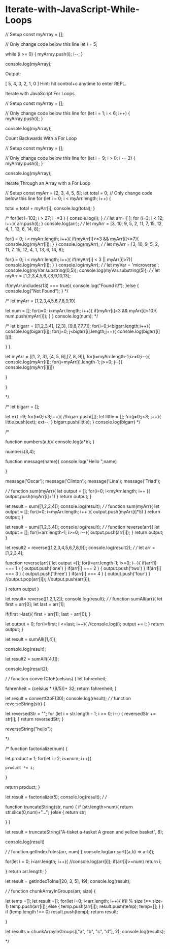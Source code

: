 # Iterate-with-JavaScript-While-Loops


// Setup
const myArray = [];

// Only change code below this line
let i = 5;

while (i >= 0) {
  myArray.push(i);
  i--;
}

console.log(myArray);


Output: 

[ 5, 4, 3, 2, 1, 0 ]
Hint: hit control+c anytime to enter REPL.


Iterate with JavaScript For Loops

// Setup
const myArray = [];


// Only change code below this line
for (let i = 1; i < 6; i++) {
  myArray.push(i);
}

console.log(myArray);


Count Backwards With a For Loop

// Setup
const myArray = [];

// Only change code below this line
for (let i = 9; i > 0; i -= 2) {
  myArray.push(i);
}

console.log(myArray);

Iterate Through an Array with a For Loop


// Setup
const myArr = [2, 3, 4, 5, 6];
let total = 0; 
// Only change code below this line
for (let i = 0; i < myArr.length; i++) {
   
   total = total + myArr[i]; 
   console.log(total);
}

/*
for(let i=102; i > 27; i -=3 ) {
    console.log(i);
  }
*/
/*
let arr= [ ]; 
for (i=3; i < 12; i++){
  arr.push(i);
}
console.log(arr);
*/
/*
let myArr = [3, 10, 9, 5, 2, 11, 7, 15, 12, 4, 1, 13, 6, 14, 8]; 

for(i = 0; i < myArr.length; i++){
  if(myArr[i]>=3 && myArr[i]<=7){
    console.log(myArr[i]);
  }
}
console.log(myArr);
*/
/*
let myArr = [3, 10, 9, 5, 2, 11, 7, 15, 12, 4, 1, 13, 6, 14, 8]; 

for(i = 0; i < myArr.length; i++){
  if(myArr[i] < 3 || myArr[i]>7){
    console.log(myArr[i]); 
  }
}
console.log(myArr);
*/
/*
let myVar = 'microverse';
console.log(myVar.substring(0,5));
console.log(myVar.substring(5));
*/
/*
let myArr = [1,2,3,4,5,6,7,8,9,10,13]; 

if(myArr.includes(13) === true){
  console.log("Found it!");
}else {
  console.log("Not Found"); 
}
*/

/*
let myArr = [1,2,3,4,5,6,7,8,9,10]

let num = []; 
for(i=0; i<myArr.length; i++){
  if(myArr[i]>3 && myArr[i]<10){
    num.push(myArr[i]);
  }
}
console.log(num);
*/

/*
let bigarr = [[1,2,3,4], [2,3], [9,8,7,7,7]];
for(i=0;i<bigarr.length;i++){
  console.log(bigarr[i]);
  for(j=0; j<bigarr[i].length;j++){
    console.log(bigarr[i][j]);
    
  }
}

let myArr = [[1, 2, 3], [4, 5, 6],[7, 8, 9]];
for(i=myArr.length-1;i>=0;i--){
  console.log(myArr[i]);
  for(j=myArr[i].length-1; j>=0; j--){
    console.log(myArr[i][j])
    
  }
    
}

*/

/*
let bigarr = [];

let ext =9; 
for(i=0;i<3;i++){
  //bigarr.push([]);
  let little = []; 
  for(j=0;j<3; j++){
    little.push(ext);
    ext--;
  }
  bigarr.push(little);
}
console.log(bigarr)
*/

/*

function numbers(a,b){
  console.log(a*b);
}

numbers(3,4);

function message(name){
  console.log("Hello ",name)
  
}

message('Oscar');
message('Clinton');
message('Lina');
message('Triad');

*/
/*
function sum(myArr){
  let output = [];
  for(i=0; i<myArr.length; i++ ){
    output.push(myArr[i]+1)
  }
  return output;
}

let result = sum([1,2,3,4]);
console.log(result); 
*/
/*
function sum(myArr){
  let output = [];
  for(i=0; i<myArr.length; i++ ){
    output.push(myArr[i]*5)
  }
  return output;
}

let result = sum([1,2,3,4]);
console.log(result); 
*/
/*
function reverse(arr){
  let output = []; 
  for(i=arr.length-1; i>=0; i--){
    output.push(arr[i]);
  }
  return output;
}

let result2 = reverse([1,2,3,4,5,6,7,8,9]);
console.log(result2);
*/
/*
let arr = [1,2,3,4]; 


function reverse(arr){
  let output =[];
  for(i=arr.length-1; i>=0; i--){
    if(arr[i] === 1 ) {
      output.push('one')
    }
    if(arr[i] === 2 ) {
      output.push('two')
    }
    if(arr[i] === 3 ) {
      output.push('three')
    }
    if(arr[i] === 4 ) {
      output.push('four')
    }
    //output.pop(arr[i]);
    //output.push(arr[i]);
    
  }
  return output
}

let result= reverse([1,2,1,2]);
console.log(result);
*/
/*
function sumAll(arr){
  let first = arr[0]; 
  let last = arr[1]; 

  if(first >last){
    first = arr[1];
    last = arr[0];
  }

  let output = 0; 
  for(i=first; i <=last; i++){
    //console.log(i);
    output += i;
  }
  return output;
}

let result = sumAll([1,4]); 

console.log(result);

let result2 = sumAll([4,1]); 

console.log(result2);

*/
/*
function convertCtoF(celsius) {
  let fahrenheit;
  

  fahrenheit = (celsius * (9/5))+ 32;
  return fahrenheit;
}

let result = convertCtoF(30);
console.log(result);
*/
/*
function reverseString(str) {
  
  let reversedStr = "";
  for (let i = str.length - 1; i >= 0; i--) {
    reversedStr += str[i];
  }
  return reversedStr;
}


reverseString("hello");

*/

/*
function factorialize(num) {
  
let product = 1;
  for(let i =2; i<=num; i++){
    
    product *= i;
  }

  return product;
}

let result = factorialize(5);
console.log(result); 
*/
/*

function truncateString(str, num) {
  if (str.length>num){
    return str.slice(0,num)+"...";
  }else {
    return str;

  }
}

let result = truncateString("A-tisket a-tasket A green and yellow basket", 8);

console.log(result)

*/
/*
function getIndexToIns(arr, num) {
  console.log(arr.sort((a,b) => a-b)); 

  for(let i = 0; i<arr.length; i++){
    //console.log(arr[i]);
    if(arr[i]>=num) return i;
    
  }
  return arr.length;
}

let result = getIndexToIns([20, 3, 5], 19);
console.log(result);

*/
/*
function chunkArrayInGroups(arr, size) {
  
  let temp =[];
  let result =[];
  for(let i=0; i<arr.length; i++){
    if(i % size !== size-1) temp.push(arr[i]);
    else {
      temp.push(arr[i]);
      result.push(temp);
      temp=[];
    }
  }
  if (temp.length !== 0) result.push(temp);
  return result;

}

let results = chunkArrayInGroups(["a", "b", "c", "d"], 2);
console.log(results);

*/


